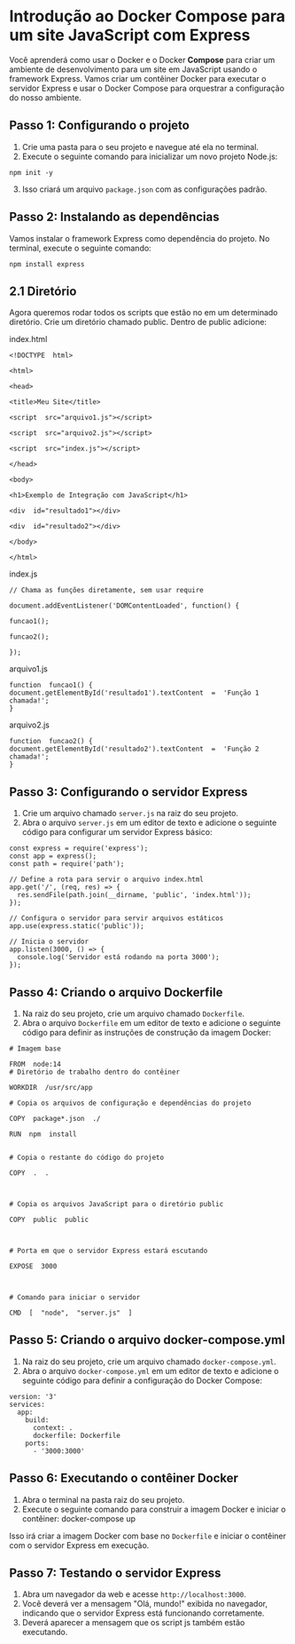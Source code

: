 # Introdução ao Docker Compose para um site JavaScript com Express

Você aprenderá como usar o Docker e o Docker **Compose** para criar um ambiente de desenvolvimento para um site em JavaScript usando o framework Express. Vamos criar um contêiner Docker para executar o servidor Express e usar o Docker Compose para orquestrar a configuração do nosso ambiente.

## Passo 1: Configurando o projeto

1.  Crie uma pasta para o seu projeto e navegue até ela no terminal.
2.  Execute o seguinte comando para inicializar um novo projeto Node.js:
````
npm init -y
````

3.  Isso criará um arquivo `package.json` com as configurações padrão.
## Passo 2: Instalando as dependências

Vamos instalar o framework Express como dependência do projeto. No terminal, execute o seguinte comando:

````
npm install express
````

## 2.1 Diretório 
Agora queremos rodar todos os scripts que estão no em um determinado diretório. Crie um diretório chamado public. 
Dentro de public adicione: 

index.html 
````
<!DOCTYPE  html>

<html>

<head>

<title>Meu Site</title>

<script  src="arquivo1.js"></script>

<script  src="arquivo2.js"></script>

<script  src="index.js"></script>

</head>

<body>

<h1>Exemplo de Integração com JavaScript</h1>

<div  id="resultado1"></div>

<div  id="resultado2"></div>

</body>

</html>
````


index.js
````
// Chama as funções diretamente, sem usar require

document.addEventListener('DOMContentLoaded', function() {

funcao1();

funcao2();

});
````

arquivo1.js
````
function  funcao1() {
document.getElementById('resultado1').textContent  =  'Função 1 chamada!';
}
````

arquivo2.js

````
function  funcao2() {
document.getElementById('resultado2').textContent  =  'Função 2 chamada!';
}
````





## Passo 3: Configurando o servidor Express

1.  Crie um arquivo chamado `server.js` na raiz do seu projeto.
2.  Abra o arquivo `server.js` em um editor de texto e adicione o seguinte código para configurar um servidor Express básico:
````
const express = require('express');
const app = express();
const path = require('path');

// Define a rota para servir o arquivo index.html
app.get('/', (req, res) => {
  res.sendFile(path.join(__dirname, 'public', 'index.html'));
});

// Configura o servidor para servir arquivos estáticos
app.use(express.static('public'));

// Inicia o servidor
app.listen(3000, () => {
  console.log('Servidor está rodando na porta 3000');
});
````

## Passo 4: Criando o arquivo Dockerfile

1.  Na raiz do seu projeto, crie um arquivo chamado `Dockerfile`.
2.  Abra o arquivo `Dockerfile` em um editor de texto e adicione o seguinte código para definir as instruções de construção da imagem Docker:
````
# Imagem base

FROM  node:14
# Diretório de trabalho dentro do contêiner

WORKDIR  /usr/src/app

# Copia os arquivos de configuração e dependências do projeto

COPY  package*.json  ./

RUN  npm  install

  
# Copia o restante do código do projeto

COPY  .  .

  

# Copia os arquivos JavaScript para o diretório public

COPY  public  public

  

# Porta em que o servidor Express estará escutando

EXPOSE  3000

  

# Comando para iniciar o servidor

CMD  [  "node",  "server.js"  ]
````



## Passo 5: Criando o arquivo docker-compose.yml

1.  Na raiz do seu projeto, crie um arquivo chamado `docker-compose.yml`.
2.  Abra o arquivo `docker-compose.yml` em um editor de texto e adicione o seguinte código para definir a configuração do Docker Compose:
````
version: '3'
services:
  app:
    build:
      context: .
      dockerfile: Dockerfile
    ports:
      - '3000:3000'
````

## Passo 6: Executando o contêiner Docker

1.  Abra o terminal na pasta raiz do seu projeto.
2.  Execute o seguinte comando para construir a imagem Docker e iniciar o contêiner: docker-compose up

Isso irá criar a imagem Docker com base no `Dockerfile` e iniciar o contêiner com o servidor Express em execução.


## Passo 7: Testando o servidor Express

1.  Abra um navegador da web e acesse `http://localhost:3000`.
2.  Você deverá ver a mensagem "Olá, mundo!" exibida no navegador, indicando que o servidor Express está funcionando corretamente.
3. Deverá aparecer a mensagem que os script js também estão executando. 
